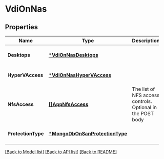 # VdiOnNas

## Properties
Name | Type | Description | Notes
------------ | ------------- | ------------- | -------------
**Desktops** | [***VdiOnNasDesktops**](vdi_on_nas_desktops.md) |  | [optional] [default to null]
**HyperVAccess** | [***VdiOnNasHyperVAccess**](vdi_on_nas_hyper_v_access.md) |  | [optional] [default to null]
**NfsAccess** | [**[]AppNfsAccess**](app_nfs_access.md) | The list of NFS access controls. Optional in the POST body | [optional] [default to null]
**ProtectionType** | [***MongoDbOnSanProtectionType**](mongo_db_on_san_protection_type.md) |  | [optional] [default to null]

[[Back to Model list]](../README.md#documentation-for-models) [[Back to API list]](../README.md#documentation-for-api-endpoints) [[Back to README]](../README.md)


